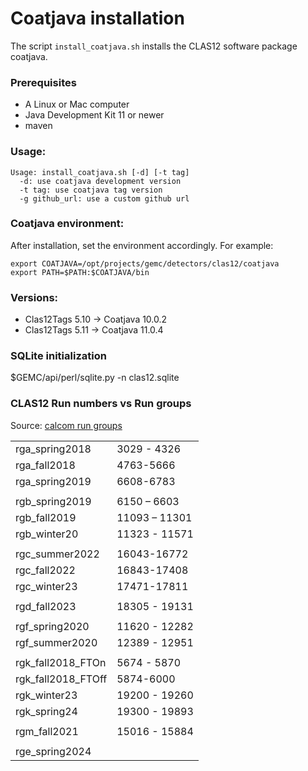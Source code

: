 # Coatjava installation

The script `install_coatjava.sh` installs the CLAS12 software package coatjava.

### Prerequisites

* A Linux or Mac computer
* Java Development Kit 11 or newer
* maven

### Usage:

```
Usage: install_coatjava.sh [-d] [-t tag]
  -d: use coatjava development version
  -t tag: use coatjava tag version
  -g github_url: use a custom github url
  ```

### Coatjava environment:

After installation, set the environment accordingly. For example:

```
export COATJAVA=/opt/projects/gemc/detectors/clas12/coatjava
export PATH=$PATH:$COATJAVA/bin
```

### Versions:

- Clas12Tags 5.10 -> Coatjava 10.0.2
- Clas12Tags 5.11 -> Coatjava 11.0.4

### SQLite initialization

$GEMC/api/perl/sqlite.py -n clas12.sqlite

### CLAS12 Run numbers vs Run groups

Source: [calcom run groups](https://clasweb.jlab.org/wiki/index.php/CLAS12_Calibration_and_Commissioning/clas12-run-ranges)

|                    |               | 
|--------------------|---------------|
| rga_spring2018     | 3029 - 4326   |
| rga_fall2018       | 4763-5666     |
| rga_spring2019     | 6608-6783     |
|                    |               |
| rgb_spring2019     | 6150 – 6603   |
| rgb_fall2019       | 11093 – 11301 |
| rgb_winter20       | 11323 - 11571 |
|                    |               |
| rgc_summer2022     | 16043-16772   |
| rgc_fall2022       | 16843-17408   |
| rgc_winter23       | 17471-17811   |
|                    |               |
| rgd_fall2023       | 18305 - 19131 |
|                    |               |
| rgf_spring2020     | 11620 - 12282 |
| rgf_summer2020     | 12389 - 12951 |
|                    |               |
| rgk_fall2018_FTOn  | 5674 - 5870   |
| rgk_fall2018_FTOff | 5874-6000     |
| rgk_winter23       | 19200 - 19260 |
| rgk_spring24       | 19300 - 19893 |
|                    |               |
| rgm_fall2021       | 15016 - 15884 |
|                    |               |
| rge_spring2024     |               |

